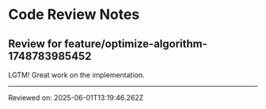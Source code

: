 # Code Review Notes

## Review for feature/optimize-algorithm-1748783985452

LGTM! Great work on the implementation.

---
Reviewed on: 2025-06-01T13:19:46.262Z